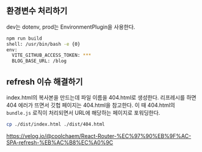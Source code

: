 
## 환경변수 처리하기

dev는 dotenv, prod는 EnvironmentPlugin을 사용한다.

```bash
npm run build
shell: /usr/bin/bash -e {0}
env:
  VITE_GITHUB_ACCESS_TOKEN: ***
  BLOG_BASE_URL: /blog
```

## refresh 이슈 해결하기

index.html의 복사본을 만드는데 파일 이름을 404.html로 생성한다.
리프레시를 하면 404 에러가 뜨면서 깃헙 페이지는 404.html을 참고한다.
이 때 404.html의 `bundle.js` 로직이 처리되면서 URL에 해당하는 페이지로 포워딩한다.

```bash
cp ./dist/index.html ./dist/404.html
```

https://velog.io/@coolchaem/React-Router-%EC%97%90%EB%9F%AC-SPA-refresh-%EB%AC%B8%EC%A0%9C
